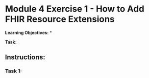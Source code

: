 # Module 4 Exercise 1 -  How to Add FHIR Resource Extensions

**Learning Objectives:** 
* 

**Task:** 

## Instructions:

### Task 1: 